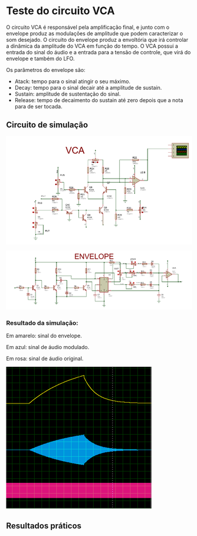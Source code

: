 # Teste do circuito VCA

O circuito VCA é responsável pela amplificação final, e junto com o envelope produz as modulações 
de amplitude que podem caracterizar o som desejado. O circuito do envelope produz a envoltória que irá controlar
a dinâmica da amplitude do VCA em função do tempo. O VCA possui a entrada do sinal do áudio e a entrada 
para a tensão de controle, que virá do envelope e também do LFO.

Os parâmetros do envelope são:

  - Atack: tempo para o sinal atingir o seu máximo.
  - Decay: tempo para o sinal decair até a amplitude de sustain.
  - Sustain: amplitude de sustentação do sinal.
  - Release: tempo de decaimento do sustain até zero depois que a nota para de ser tocada.

## Circuito de simulação

![](https://github.com/diogo0001/PI_III/blob/master/VCA_test/VCA_circuit.PNG)

![](https://github.com/diogo0001/PI_III/blob/master/VCA_test/envelope_circuit.PNG)

### Resultado da simulação:

Em amarelo: sinal do envelope.

Em azul: sinal de áudio modulado.

Em rosa: sinal de áudio original.

![](https://github.com/diogo0001/PI_III/blob/master/VCA_test/vca_envelope.PNG)



## Resultados práticos
